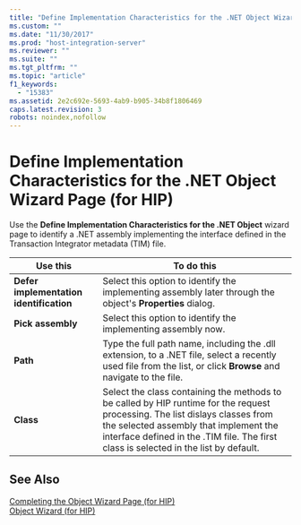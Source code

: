 ```yaml
---
title: "Define Implementation Characteristics for the .NET Object Wizard Page (for HIP)2 | Microsoft Docs"
ms.custom: ""
ms.date: "11/30/2017"
ms.prod: "host-integration-server"
ms.reviewer: ""
ms.suite: ""
ms.tgt_pltfrm: ""
ms.topic: "article"
f1_keywords: 
  - "15383"
ms.assetid: 2e2c692e-5693-4ab9-b905-34b8f1806469
caps.latest.revision: 3
robots: noindex,nofollow
---
```

# Define Implementation Characteristics for the .NET Object Wizard Page (for HIP)
Use the **Define Implementation Characteristics for the .NET Object** wizard page to identify a .NET assembly implementing the interface defined in the Transaction Integrator metadata (TIM) file.  
  
|Use this|To do this|  
|--------------|----------------|  
|**Defer implementation identification**|Select this option to identify the implementing assembly later through the object's **Properties** dialog.|  
|**Pick assembly**|Select this option to identify the implementing assembly now.|  
|**Path**|Type the full path name, including the .dll extension, to a .NET file, select a recently used file from the list, or click **Browse** and navigate to the file.|  
|**Class**|Select the class containing the methods to be called by HIP runtime for the request processing. The list dislays classes from the selected assembly that implement the interface defined in the .TIM file. The first class is selected in the list by default.|  
  
## See Also  
 [Completing the Object Wizard Page (for HIP)](../core/completing-the-object-wizard-page-for-hip-1.md)   
 [Object Wizard (for HIP)](../core/object-wizard-for-hip-2.md)